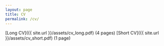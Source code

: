 ```yaml
---
layout: page
title: CV
permalink: /cv/
---
```


[Long CV]({{ site.url }}/assets/cv_long.pdf) (4 pages)
[Short CV]({{ site.url }}/assets/cv_short.pdf) (1 page)